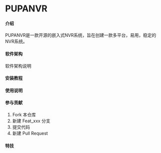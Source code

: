 # PUPANVR

#### 介绍
PUPANVR是一款开源的嵌入式NVR系统，旨在创建一款多平台，易用，稳定的NVR系统。

#### 软件架构
软件架构说明


#### 安装教程


#### 使用说明


#### 参与贡献

1.  Fork 本仓库
2.  新建 Feat_xxx 分支
3.  提交代码
4.  新建 Pull Request


#### 特技
